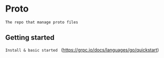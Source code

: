 # Proto

`The repo that manage proto files`


## Getting started
`Install & basic started `
(https://grpc.io/docs/languages/go/quickstart)